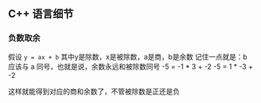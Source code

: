 ## C++ 语言细节

### 负数取余

假设 `y = ax + b` 其中y是除数，x是被除数，a是商，b是余数
记住一点就是：b 应该与 a 同号，也就是说，余数永远和被除数同号
    -5 = -1 * 3 + -2 
    -5 = 1 * -3 + -2

这样就能得到对应的商和余数了，不管被除数是正还是负